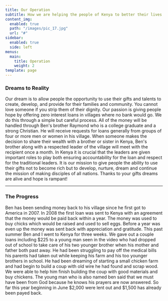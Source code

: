 ```yaml
---
title: Our Operation
subtitle: How we are helping the people of Kenya to better their lives.
content_img:
  enabled: true
  path: "/images/pic_17.jpg"
  url: "#"
sidebar:
  enabled: true
  side: left
menus:
  main:
    title: Operation
    weight: 2
template: page
---
```


### Dreams to Reality

Our dream is to allow people the opportunity to use their gifts and talents to create, develop, and provide for their families and community. You cannot love someone if you strip them of their dignity. Our passion is giving people hope by offering zero interest loans in villages where no bank would go. We do this through a simple but careful process. All of the money will be handled through Ben's brother Raymond who is a college graduate and a strong Christian. He will receive requests for loans generally from groups of four or more men or women in his village.  When someone makes the decision to share their wealth with a brother or sister in Kenya, Ben's brother along with a respected leader of the village will meet with the recipient once a month. In Kenya it is crucial that the leaders are given important roles to play both ensuring accountability for the loan and respect for the traditional leaders. It is our mission to give people the ability to use their gifts not to become rich but to develop, nurture, dream and continue the mission of making disciples of all nations. Thanks to your gifts dreams are alive and hope is rampant!

***

### The Progress

Ben has been sending money back to his village since he first got to America in 2007. In 2008 the first loan was sent to Kenya with an agreement that the money would be paid back within a year. The money was used to buy chicks which would be raised and used to sell eggs. Before a year was even up the money was sent back with appreciation and gratitude. This past summer Ben and I went to Kenya for three weeks. We gave out a couple loans including $225 to a young man seen in the video who had dropped out of school to take care of his two younger brother when his mother and father both past away. He had been struggling to pay off the medical bills his parents had taken out while keeping his farm and his too younger brothers in school. He had been dreaming of starting a small chicken farm and had begin to build a coup with old wire he had found and scrap wood. We were able to help him finish building the coup with good materials and buy chickens.  The young man who is also named ben said that we must have been from God because he knows his prayers are now answered. So far this year beginning in June $2,000 were lent out and $1,500 has already been payed back.